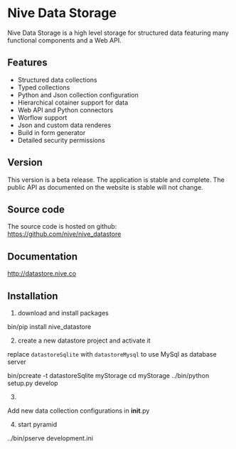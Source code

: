 
# Nive Data Storage
Nive Data Storage is a high level storage for structured data featuring many 
functional components and a Web API. 

## Features
- Structured data collections
- Typed collections
- Python and Json collection configuration
- Hierarchical cotainer support for data 
- Web API and Python connectors
- Worflow support
- Json and custom data renderes
- Build in form generator
- Detailed security permissions

## Version
This version is a beta release. The application is stable and complete. The public API as documented 
on the website is stable will not change. 

## Source code
The source code is hosted on github: https://github.com/nive/nive_datastore

## Documentation
http://datastore.nive.co

## Installation

1) download and install packages
   
  bin/pip install nive_datastore

2) create a new datastore project and activate it

replace `datastoreSqlite` with `datastoreMysql` to use MySql as database server

  bin/pcreate -t datastoreSqlite myStorage
  cd myStorage
  ../bin/python setup.py develop

3)

Add new data collection configurations in __init__.py

4) start pyramid

  ../bin/pserve development.ini




